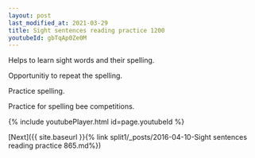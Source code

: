 ```yaml
---
layout: post
last_modified_at: 2021-03-29
title: Sight sentences reading practice 1200
youtubeId: gbTqAp0Ze0M
---
```

 
 
Helps to learn sight words and their spelling.

Opportunitiy to repeat the spelling. 

Practice spelling. 
 
Practice for spelling bee competitions. 
 
{% include youtubePlayer.html id=page.youtubeId %}
 
 

[Next]({{ site.baseurl }}{% link  split1/_posts/2016-04-10-Sight sentences reading practice 865.md%})
 
